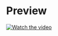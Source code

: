 # Preview

[![Watch the video](https://img.youtube.com/vi/4zDKnAqWKTg/0.jpg)](https://www.youtube.com/watch?v=4zDKnAqWKTg)


